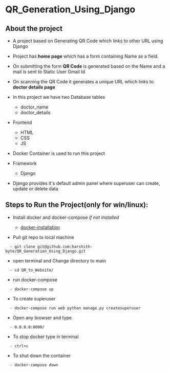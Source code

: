 # QR_Generation_Using_Django

## About the project

- A project based on Generating QR Code which links to other URL using Django

- Project has **home page** which has a form containing Name as a field.

- On submitting the form **QR Code** is generated based on the Name and a mail is sent to Static User Gmail Id

- On scanning the QR Code it generates a unique URL which links to **doctor details page**

- In this project we have two Database tables 
  - doctor_name
  - doctor_details
  
- Frontend
  - HTML
  - CSS
  - JS 

- Docker Container is used to run this project

- Framework
  - Django 

- Django provides it's default admin panel where superuser can create, update or delete data

## Steps to Run the Project(only for win/linux):

- Install docker and docker-compose *if not installed*
  - [docker-installation](https://docs.docker.com/compose/install/)


- Pull git repo to local machine 
```
  - git clone git@github.com:harshith-byte/QR_Generation_Using_Django.git
```


- open terminal and Change directory to main
```
  - cd QR_to_Website/
```


- run docker-compose 
```
  - docker-compose up
```


- To create superuser 
```
  - docker-compose run web python manage.py createsuperuser
```


- Open any browser and type 
```
  - 0.0.0.0:8000/
```


- To stop docker type in terminal
```
  - ctrl+c
```


- To shut down the container
```
  - docker-compose down
```
